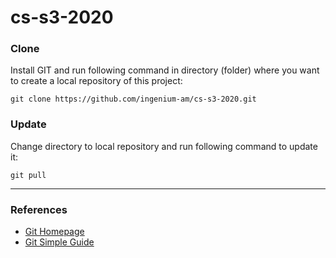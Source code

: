 # cs-s3-2020

### Clone

Install GIT and run following command in directory (folder) where you want to create a local repository of this project:

```shell
git clone https://github.com/ingenium-am/cs-s3-2020.git
```

### Update

Change directory to local repository and run following command to update it:

```shell
git pull
```
---


### References
- [Git Homepage](https://git-scm.com/)
- [Git Simple Guide](https://rogerdudler.github.io/git-guide/)
